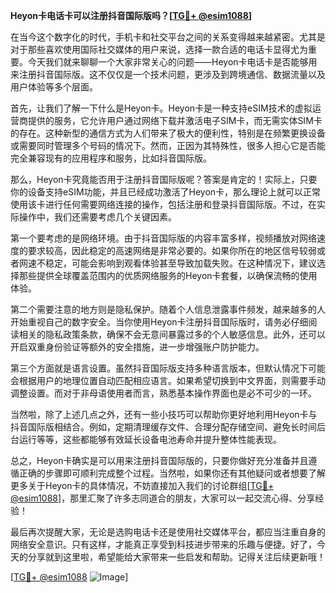 **Heyon卡电话卡可以注册抖音国际版吗？[[TG💪+ @esim1088](https://t.me/s/esim1088)]**

在当今这个数字化的时代，手机卡和社交平台之间的关系变得越来越紧密。尤其是对于那些喜欢使用国际社交媒体的用户来说，选择一款合适的电话卡显得尤为重要。今天我们就来聊聊一个大家非常关心的问题——Heyon卡电话卡是否能够用来注册抖音国际版。这不仅仅是一个技术问题，更涉及到跨境通信、数据流量以及用户体验等多个层面。

首先，让我们了解一下什么是Heyon卡。Heyon卡是一种支持eSIM技术的虚拟运营商提供的服务，它允许用户通过网络下载并激活电子SIM卡，而无需实体SIM卡的存在。这种新型的通信方式为人们带来了极大的便利性，特别是在频繁更换设备或需要同时管理多个号码的情况下。然而，正因为其特殊性，很多人担心它是否能完全兼容现有的应用程序和服务，比如抖音国际版。

那么，Heyon卡究竟能否用于注册抖音国际版呢？答案是肯定的！实际上，只要你的设备支持eSIM功能，并且已经成功激活了Heyon卡，那么理论上就可以正常使用该卡进行任何需要网络连接的操作，包括注册和登录抖音国际版。不过，在实际操作中，我们还需要考虑几个关键因素。

第一个要考虑的是网络环境。由于抖音国际版的内容丰富多样，视频播放对网络速度的要求较高，因此稳定的高速网络是非常必要的。如果你所在的地区信号较弱或者网速不稳定，可能会影响到观看体验甚至导致加载失败。在这种情况下，建议选择那些提供全球覆盖范围内的优质网络服务的Heyon卡套餐，以确保流畅的使用体验。

第二个需要注意的地方则是隐私保护。随着个人信息泄露事件频发，越来越多的人开始重视自己的数字安全。当你使用Heyon卡注册抖音国际版时，请务必仔细阅读相关的隐私政策条款，确保不会无意间暴露过多的个人敏感信息。此外，还可以开启双重身份验证等额外的安全措施，进一步增强账户防护能力。

第三个方面就是语言设置。虽然抖音国际版支持多种语言版本，但默认情况下可能会根据用户的地理位置自动匹配相应语言。如果希望切换到中文界面，则需要手动调整设置。而对于非母语使用者而言，熟悉基本操作界面也是必不可少的一环。

当然啦，除了上述几点之外，还有一些小技巧可以帮助你更好地利用Heyon卡与抖音国际版相结合。例如，定期清理缓存文件、合理分配存储空间、避免长时间后台运行等等，这些都能够有效延长设备电池寿命并提升整体性能表现。

总之，Heyon卡确实是可以用来注册抖音国际版的，只要你做好充分准备并且遵循正确的步骤即可顺利完成整个过程。当然啦，如果你还有其他疑问或者想要了解更多关于Heyon卡的具体情况，不妨直接加入我们的讨论群组[[TG💪+ @esim1088](https://t.me/s/esim1088)]，那里汇聚了许多志同道合的朋友，大家可以一起交流心得、分享经验！

最后再次提醒大家，无论是选购电话卡还是使用社交媒体平台，都应当注重自身的网络安全意识。只有这样，才能真正享受到科技进步带来的乐趣与便捷。好了，今天的分享就到这里啦，希望能给大家带来一些启发和帮助。记得关注后续更新哦！

[[TG💪+ @esim1088](https://t.me/s/esim1088) ![Image](https://i.postimg.cc/4NQfJmqS/Snipaste-2025-05-13-00-14-12.png)]